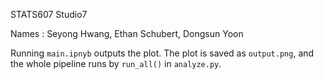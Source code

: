 STATS607 Studio7

Names : Seyong Hwang, Ethan Schubert, Dongsun Yoon

Running `main.ipnyb` outputs the plot.
The plot is saved as `output.png`, and the whole pipeline runs by `run_all()` in `analyze.py`.
